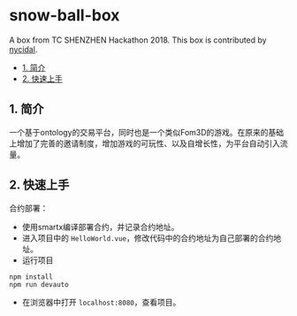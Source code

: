 # snow-ball-box

A box from TC SHENZHEN Hackathon 2018. This box is contributed by [nycidal](https://github.com/nycjdal).

- [1. 简介](#1-简介)
- [2. 快速上手](#2-快速上手)

## 1. 简介

一个基于ontology的交易平台，同时也是一个类似Fom3D的游戏。在原来的基础上增加了完善的邀请制度，增加游戏的可玩性、以及自增长性，为平台自动引入流量。

## 2. 快速上手

合约部署：

- 使用smartx编译部署合约，并记录合约地址。
- 进入项目中的 `HelloWorld.vue`，修改代码中的合约地址为自己部署的合约地址。
- 运行项目

```shell
npm install
npm run devauto
```

- 在浏览器中打开 `localhost:8080`，查看项目。